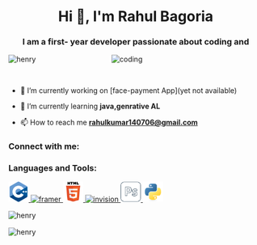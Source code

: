 <h1 align="center">Hi 👋, I'm Rahul Bagoria</h1>
<h3 align="center">I am a first- year developer passionate about coding and</h3>

<img align="right" alt="coding" width=300 boder-radius=10 src="https://tenor.com/view/anwarlogo-anwarjitou-gif-4082905506450210104">
<p align="left"> <img src="https://komarev.com/ghpvc/?username=henry&label=Profile%20views&color=0e75b6&style=flat" alt="henry" /> </p>

<p align="left"> <a href="https://twitter.com/" target="blank"><img src="https://img.shields.io/twitter/follow/?logo=twitter&style=for-the-badge" alt="" /></a> </p>

- 🔭 I’m currently working on [face-payment App](yet not available)

- 🌱 I’m currently learning **java,genrative AL**

- 📫 How to reach me **rahulkumar140706@gmail.com**

<h3 align="left">Connect with me:</h3>
<p align="left">
</p>

<h3 align="left">Languages and Tools:</h3>
<p align="left"> <a href="https://www.w3schools.com/cpp/" target="_blank" rel="noreferrer"> <img src="https://raw.githubusercontent.com/devicons/devicon/master/icons/cplusplus/cplusplus-original.svg" alt="cplusplus" width="40" height="40"/> </a> <a href="https://www.framer.com/" target="_blank" rel="noreferrer"> <img src="https://www.vectorlogo.zone/logos/framer/framer-icon.svg" alt="framer" width="40" height="40"/> </a> <a href="https://www.w3.org/html/" target="_blank" rel="noreferrer"> <img src="https://raw.githubusercontent.com/devicons/devicon/master/icons/html5/html5-original-wordmark.svg" alt="html5" width="40" height="40"/> </a> <a href="https://www.invisionapp.com/" target="_blank" rel="noreferrer"> <img src="https://www.vectorlogo.zone/logos/invisionapp/invisionapp-icon.svg" alt="invision" width="40" height="40"/> </a> <a href="https://www.photoshop.com/en" target="_blank" rel="noreferrer"> <img src="https://raw.githubusercontent.com/devicons/devicon/master/icons/photoshop/photoshop-line.svg" alt="photoshop" width="40" height="40"/> </a> <a href="https://www.python.org" target="_blank" rel="noreferrer"> <img src="https://raw.githubusercontent.com/devicons/devicon/master/icons/python/python-original.svg" alt="python" width="40" height="40"/> </a> </p>

<p><img align="center" src="https://github-readme-stats.vercel.app/api/top-langs?username=henry&show_icons=true&locale=en&layout=compact" alt="henry" /></p>

<p><img align="center" src="https://github-readme-streak-stats.herokuapp.com/?user=henry&" alt="henry" /></p>
